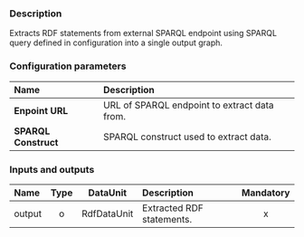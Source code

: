 ### Description

Extracts RDF statements from external SPARQL endpoint using SPARQL query defined in configuration into a single output graph.

### Configuration parameters

| Name | Description |
|:----|:----|
|**Enpoint URL**|URL of SPARQL endpoint to extract data from.|
|**SPARQL Construct**|SPARQL construct used to extract data. |

### Inputs and outputs

|Name |Type | DataUnit | Description | Mandatory |
|:--------|:------:|:------:|:-------------|:---------------------:|
|output |o |RdfDataUnit |Extracted RDF statements. |x|
